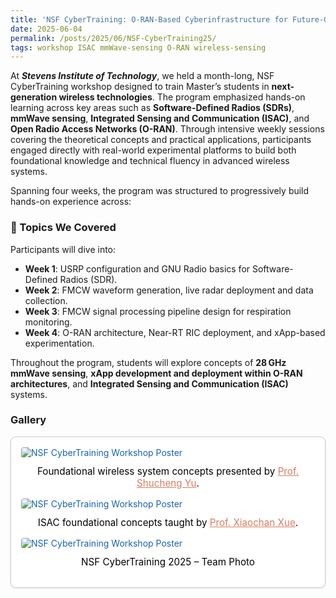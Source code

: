 ```yaml
---
title: 'NSF CyberTraining: O-RAN-Based Cyberinfrastructure for Future-Generation Wireless Communication and Sensing'
date: 2025-06-04
permalink: /posts/2025/06/NSF-CyberTraining25/
tags: workshop ISAC mmWave-sensing O-RAN wireless-sensing
---
```


At <em>**Stevens Institute of Technology**</em>, we held a month-long, NSF CyberTraining workshop designed to train Master’s students in **next-generation wireless technologies**. The program emphasized hands-on learning across key areas such as **Software-Defined Radios (SDRs)**, **mmWave sensing**, **Integrated Sensing and Communication (ISAC)**, and **Open Radio Access Networks (O-RAN)**. Through intensive weekly sessions covering the theoretical concepts and practical applications, participants engaged directly with real-world experimental platforms to build both foundational knowledge and technical fluency in advanced wireless systems.


Spanning four weeks, the program was structured to progressively build hands-on experience across:

### 📑 Topics We Covered
Participants will dive into:
- **Week 1**: USRP configuration and GNU Radio basics for Software-Defined Radios (SDR).
- **Week 2**: FMCW waveform generation, live radar deployment and data collection.
- **Week 3**: FMCW signal processing pipeline design for respiration monitoring.
- **Week 4**: O-RAN architecture, Near-RT RIC deployment, and xApp-based experimentation.

Throughout the program, students will explore concepts of **28 GHz mmWave sensing**, **xApp development and deployment within O-RAN architectures**, and **Integrated Sensing and Communication (ISAC)** systems.

### Gallery
<div style="
  padding: 1rem;
  border: 1px solid var(--border-color, #ccc);
  border-radius: 8px;
  background-color: var(--background-color, #fff);
  box-shadow: 0 1px 3px rgba(0,0,0,0.1);
  max-width: 100%;
  margin-bottom: 1.5rem;
  color: var(--text-color,rgb(21, 99, 176));
">
  <img src="../images/20250604_155012.jpg" alt="NSF CyberTraining Workshop Poster" style="display: block; margin: 0 auto; max-width: 100%; height: auto; border-radius: 4px;">

  <p style="text-align: center; margin-top: 0.75rem; font-size: 0.95rem; color: #000;">
    Foundational wireless system concepts presented by <a href="https://www.stevens.edu/profile/syu19" target="_blank" rel="noopener noreferrer" style="color: #d97c5f;">Prof. Shucheng Yu</a>.
  </p>
  <img src="../images/20250611_154508.jpg" alt="NSF CyberTraining Workshop Poster" style="display: block; margin: 0 auto; max-width: 100%; height: auto; border-radius: 4px;">

  <p style="text-align: center; margin-top: 0.75rem; font-size: 0.95rem; color: #000;">
    ISAC foundational concepts taught by <a href="https://xueshannon.github.io" target="_blank" rel="noopener noreferrer" style="color: #d97c5f;">Prof. Xiaochan Xue</a>.
  </p>
  <img src="../images/DSCN3483.jpg" alt="NSF CyberTraining Workshop Poster" style="display: block; margin: 0 auto; max-width: 100%; height: auto; border-radius: 4px;">

  <p style="text-align: center; margin-top: 0.75rem; font-size: 0.95rem; color: #000;">
    NSF CyberTraining 2025 – Team Photo
  </p>

</div>